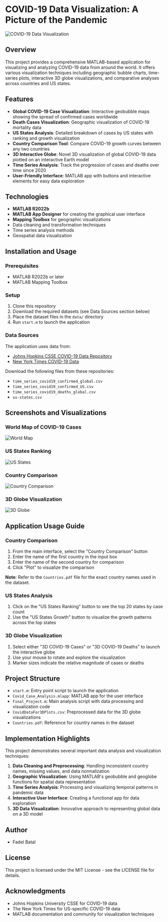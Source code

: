 # COVID-19 Data Visualization: A Picture of the Pandemic

![COVID-19 Data Visualization](covidblue_e)

## Overview

This project provides a comprehensive MATLAB-based application for visualizing and analyzing COVID-19 data from around the world. It offers various visualization techniques including geographic bubble charts, time-series plots, interactive 3D globe visualizations, and comparative analyses across countries and US states.

## Features

- **Global COVID-19 Case Visualization**: Interactive geobubble maps showing the spread of confirmed cases worldwide
- **Death Cases Visualization**: Geographic visualization of COVID-19 mortality data
- **US States Analysis**: Detailed breakdown of cases by US states with ranking and growth visualization
- **Country Comparison Tool**: Compare COVID-19 growth curves between any two countries
- **3D Interactive Globe**: Novel 3D visualization of global COVID-19 data plotted on an interactive Earth model
- **Time Series Analysis**: Track the progression of cases and deaths over time since 2020
- **User-Friendly Interface**: MATLAB app with buttons and interactive elements for easy data exploration

## Technologies

- **MATLAB R2022b**
- **MATLAB App Designer** for creating the graphical user interface
- **Mapping Toolbox** for geographic visualizations
- Data cleaning and transformation techniques
- Time series analysis methods
- Geospatial data visualization

## Installation and Usage

### Prerequisites
- MATLAB R2022b or later
- MATLAB Mapping Toolbox

### Setup
1. Clone this repository
2. Download the required datasets (see Data Sources section below)
3. Place the dataset files in the `data/` directory
4. Run `start.m` to launch the application

### Data Sources
The application uses data from:
- [Johns Hopkins CSSE COVID-19 Data Repository](https://github.com/CSSEGISandData/COVID-19/tree/master/csse_covid_19_data/csse_covid_19_time_series)
- [New York Times COVID-19 Data](https://github.com/nytimes/covid-19-data)

Download the following files from these repositories:
- `time_series_covid19_confirmed_global.csv`
- `time_series_covid19_confirmed_US.csv`
- `time_series_covid19_deaths_global.csv`
- `us-states.csv`

## Screenshots and Visualizations

### World Map of COVID-19 Cases
![World Map](screenshots/world_map.png)

### US States Ranking
![US States](screenshots/us_states.png)

### Country Comparison
![Country Comparison](screenshots/country_comparison.png)

### 3D Globe Visualization
![3D Globe](screenshots/3d_globe.png)

## Application Usage Guide

### Country Comparison
1. From the main interface, select the "Country Comparison" button
2. Enter the name of the first country in the input box
3. Enter the name of the second country for comparison
4. Click "Plot" to visualize the comparison

**Note**: Refer to the `Countries.pdf` file for the exact country names used in the dataset.

### US States Analysis
1. Click on the "US States Ranking" button to see the top 20 states by case count
2. Use the "US States Growth" button to visualize the growth patterns across the top states

### 3D Globe Visualization
1. Select either "3D COVID-19 Cases" or "3D COVID-19 Deaths" to launch the interactive globe
2. Use your mouse to rotate and explore the visualization
3. Marker sizes indicate the relative magnitude of cases or deaths

## Project Structure

- `start.m`: Entry point script to launch the application
- `Covid_Case_Analysis.mlapp`: MATLAB app for the user interface
- `Final_Project.m`: Main analysis script with data processing and visualization code
- `CovidDataFor3DPlots.csv`: Preprocessed data for the 3D globe visualizations
- `Countries.pdf`: Reference for country names in the dataset

## Implementation Highlights

This project demonstrates several important data analysis and visualization techniques:

1. **Data Cleaning and Preprocessing**: Handling inconsistent country names, missing values, and data normalization
2. **Geographic Visualization**: Using MATLAB's geobubble and geoglobe functions for spatial data representation
3. **Time Series Analysis**: Processing and visualizing temporal patterns in pandemic data
4. **Interactive User Interface**: Creating a functional app for data exploration
5. **3D Data Visualization**: Innovative approach to representing global data on a 3D model

## Author

- Fadel Batal

## License

This project is licensed under the MIT License - see the LICENSE file for details.

## Acknowledgments

- Johns Hopkins University CSSE for COVID-19 data
- The New York Times for US-specific COVID-19 data
- MATLAB documentation and community for visualization techniques
